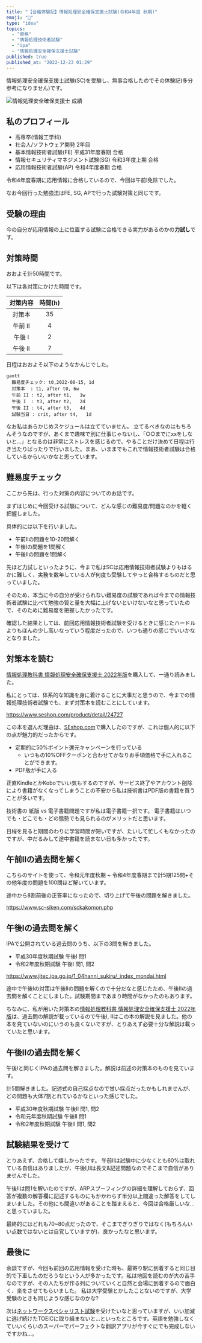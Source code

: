 ```yaml
---
title: "【合格体験記】情報処理安全確保支援士試験(令和4年度 秋期)"
emoji: "📝"
type: "idea"
topics:
  - "資格"
  - "情報処理技術者試験"
  - "ipa"
  - "情報処理安全確保支援士試験"
published: true
published_at: "2022-12-23 01:29"
---
```


情報処理安全確保支援士試験(SC)を受験し、無事合格したのでその体験記(多分参考になりません)です。

![情報処理安全確保支援士 成績](https://storage.googleapis.com/zenn-user-upload/1431e586139d-20221222.png)

## 私のプロフィール

- 高専卒(情報工学科)
- 社会人/ソフトウェア開発 2年目
- 基本情報技術者試験(FE) 平成31年度春期 合格
- 情報セキュリティマネジメント試験(SG) 令和3年度上期 合格
- 応用情報技術者試験(AP) 令和4年度春期 合格

令和4年度春期に応用情報に合格しているので、今回は午前I免除でした。

なお今回行った勉強法はFE, SG, APで行った試験対策と同じです。

## 受験の理由

今の自分が応用情報の上に位置する試験に合格できる実力があるのかの**力試し**です。

## 対策時間

おおよそ計50時間です。

以下は各対策にかけた時間です。

| 対策内容 | 時間(h) |
| :------: | :-----: |
|  対策本  |   35    |
| 午前 II  |    4    |
|  午後 I  |    2    |
| 午後 II  |    7    |

日程はおおよそ以下のようなかんじでした。

```mermaid
gantt
  難易度チェック: t0,2022-08-15, 1d
  対策本  : t1, after t0, 6w
  午前 II : t2, after t1,   1w
  午後 I  : t3, after t2,   2d
  午後 II : t4, after t3,   4d
  試験当日 : crit, after t4,   1d
```

なお私はあらかじめスケジュールは立てていません。
立てるべきなのはもちろんそうなのですが、あくまで趣味で別に仕事じゃないし、「○○までにxxをしないと…」となるのは非常にストレスを感じるので、やることだけ決めて日程は行き当たりばったりで行いました。まあ、いままでもこれで情報技術者試験は合格しているからいいかなと思っています。

## 難易度チェック

ここから先は、行った対策の内容についてのお話です。

まずはじめに今回受ける試験について、どんな感じの難易度/問題なのかを軽く把握しました。

具体的には以下を行いました。

- 午前IIの問題を10-20問解く
- 午後Iの問題を1問解く
- 午後IIの問題を1問解く

先ほど力試しといったように、今まで私はSCは応用情報技術者試験よりもはるかに難しく、実務を数年している人が何度も受験してやっと合格するものだと思っていました。

そのため、本当に今の自分が受けられない難易度の試験であれば今までの情報技術者試験に比べて勉強の質と量を大幅に上げないといけないなと思っていたので、そのために難易度を把握したかったです。

確認した結果としては、前回応用情報技術者試験を受けるときに感じたハードルよりもほんの少し高いなっていう程度だったので、いつも通りの感じでいいかなとなりました。

## 対策本を読む

[情報処理教科書 情報処理安全確保支援士 2022年版](https://www.seshop.com/product/detail/24727)を購入して、一通り読みました。

私にとっては、体系的な知識を身に着けることに大事だと思うので、今までの情報処理技術者試験でも、まず対策本を読むことにしています。

<https://www.seshop.com/product/detail/24727>

この本を選んだ理由は、[SEshop.com](www.seshop.com)で購入したのですが、これは個人的に以下の点が魅力的だったからです。

- 定期的に50%ポイント還元キャンペーンを行っている
  - いつもの10%OFFクーポンと合わせてかなりお手頃価格で手に入れることができます。
- PDF版が手に入る

正直KindleとかKoboでいい気もするのですが、サービス終了やアカウント削除により書籍がなくなってしまうことの不安から私は技術書はPDF版の書籍を買うことが多いです。

技術書の 紙版 vs 電子書籍問題ですが私は電子書籍一択です。
電子書籍はいつでも・どこでも・どの態勢でも見られるのがメリットだと思います。

日程を見ると期間のわりに学習時間が短いですが、たいして忙しくもなかったのですが、中だるみして途中書籍を読まない日も多かったです。

## 午前IIの過去問を解く

こちらのサイトを使って、令和元年度秋期 ~ 令和4年度春期まで計5期125問+その他年度の問題を100問ほど解いています。

途中から8割前後の正答率になったので、切り上げて午後の問題を解きました。

<https://www.sc-siken.com/sckakomon.php>

## 午後Iの過去問を解く

IPAで公開されている過去問のうち、以下の3問を解きました。

- 平成30年度秋期試験 午後I 問1
- 令和2年度秋期試験 午後I 問1, 問2

<https://www.jitec.ipa.go.jp/1_04hanni_sukiru/_index_mondai.html>

途中で午後Iの対策は午後IIの問題を解くので十分だなと感じたため、午後IIの過去問を解くことにしました。試験期間まであまり時間がなかったのもあります。

ちなみに、私が用いた対策本の[情報処理教科書 情報処理安全確保支援士 2022年版](https://www.seshop.com/product/detail/24727)は、過去問の解説が載っているので午後I, IIはこの本の解説を見ました。他の本を見ていないのにいうのも良くないですが、とりあえず必要十分な解説は載っていたと思います。

## 午後IIの過去問を解く

午後Iと同じくIPAの過去問を解きました。解説は前述の対策本のものを見ています。

計5問解きました。記述式の自己採点なので甘い採点だったかもしれませんが、どの問題も大体7割とれているかなといった感じでした。

- 平成30年度秋期試験 午後II 問1, 問2
- 令和元年度秋期試験 午後II 問1
- 令和2年度秋期試験 午後II 問1, 問2

## 試験結果を受けて

とりあえず、合格して嬉しかったです。
午前IIは試験中に少なくとも60%は取れている自信はありましたが、午後I,IIは長文&記述問題なのでそこまで自信がありませんでした。

午後IIは問1を解いたのですが、ARPスプーフィングの詳細を理解しておらず、回答が複数の解答欄に記述するものにもかかわらず半分以上間違った解答をしてしまいました。その他にも間違いがあることを踏まえると、今回は合格厳しいな…と思っていました。

最終的にはどれも70~80点だったので、そこまでぎりぎりではなく(もちろんいい点数ではないとは自覚していますが)、良かったなと思います。

## 最後に

余談ですが、今回も前回の応用情報を受けた時も、最寄り駅に到着すると同じ目的で下車したのだろうなという人が多かったです。私は地図を読むのが大の苦手なのですが、その人たちが作る列についていくと自然と会場に到着するので面白く、楽をさせてもらいました。
私は大学受験とかしたことないのですが、大学受験のときも同じような感じなのかな?

次は[ネットワークスペシャリスト試験](https://www.jitec.ipa.go.jp/1_11seido/nw.html)を受けたいなと思っていますが、いい加減に逃げ続けたTOEICに取り組まないと…といったところです。英語を勉強しなくていいくらいのスーパーでパーフェクトな翻訳アプリが今すぐにでも完成しないですかね…。
